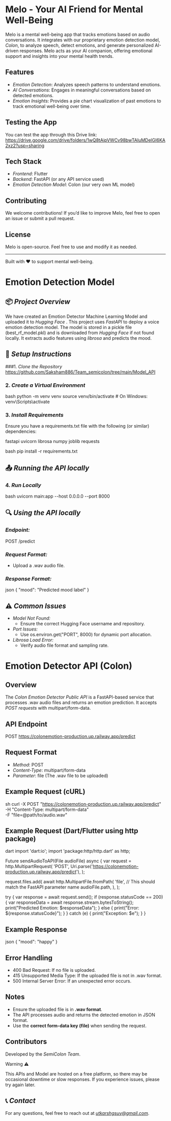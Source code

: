 # Melo - Your AI Friend for Mental Well-Being

Melo is a mental well-being app that tracks emotions based on audio conversations. It integrates with our proprietary emotion detection model, *Colon*, to analyze speech, detect emotions, and generate personalized AI-driven responses. Melo acts as your AI companion, offering emotional support and insights into your mental health trends.

## Features

- *Emotion Detection*: Analyzes speech patterns to understand emotions.
- *AI Conversations*: Engages in meaningful conversations based on detected emotions.
- *Emotion Insights*: Provides a pie chart visualization of past emotions to track emotional well-being over time.

## Testing the App

You can test the app through this Drive link:
https://drive.google.com/drive/folders/1wQ8tAipVWCv98bwTAIuMDelGI6KA2xz2?usp=sharing

## Tech Stack

- *Frontend*: Flutter
- *Backend*: FastAPI (or any API service used)
- *Emotion Detection Model*: Colon (our very own ML model)

## Contributing

We welcome contributions! If you’d like to improve Melo, feel free to open an issue or submit a pull request.

## License

Melo is open-source. Feel free to use and modify it as needed.

---

Built with ❤ to support mental well-being.


# Emotion Detection Model

## 📦 *Project Overview*
We have created an Emotion Detector Machine Learning Model and uploaded it to *Hugging Face* .
This project uses *FastAPI* to deploy a voice emotion detection model. The model is stored in a pickle file (best_rf_model.pkl) and is downloaded from *Hugging Face* if not found locally. It extracts audio features using *librosa* and predicts the mood.

## 🚀 *Setup Instructions*

###1. *Clone the Repository*
https://github.com/Saksham886/Team_semicolon/tree/main/Model_API

### 2. *Create a Virtual Environment*
bash
python -m venv venv
source venv/bin/activate  # On Windows: venv\Scripts\activate


### 3. *Install Requirements*
Ensure you have a requirements.txt file with the following (or similar) dependencies:

fastapi
uvicorn
librosa
numpy
joblib
requests

bash
pip install -r requirements.txt


## 📤 *Running the API locally*

### 4. *Run Locally*
bash
uvicorn main:app --host 0.0.0.0 --port 8000


## 🔍 *Using the API locally*

### *Endpoint:*

POST /predict


### *Request Format:*
- Upload a .wav audio file.

### *Response Format:*
json
{
  "mood": "Predicted mood label"
}


## ⚠ *Common Issues*

- *Model Not Found:*
  - Ensure the correct Hugging Face username and repository.
- *Port Issues:*
  - Use os.environ.get("PORT", 8000) for dynamic port allocation.
- *Librosa Load Error:*
  - Verify audio file format and sampling rate.

# Emotion Detector API (Colon)

## Overview
The *Colon Emotion Detector Public API* is a FastAPI-based service that processes .wav audio files and returns an emotion prediction. It accepts *POST requests* with multipart/form-data.

## API Endpoint

POST https://colonemotion-production.up.railway.app/predict


## Request Format
- *Method*: POST
- *Content-Type*: multipart/form-data
- *Parameter*: file (The .wav file to be uploaded)

## Example Request (cURL)
sh
curl -X POST "https://colonemotion-production.up.railway.app/predict" \
     -H "Content-Type: multipart/form-data" \
     -F "file=@path/to/audio.wav"


## Example Request (Dart/Flutter using http package)
dart
import 'dart:io';
import 'package:http/http.dart' as http;

Future<void> sendAudioToAPI(File audioFile) async {
  var request = http.MultipartRequest(
    'POST',
    Uri.parse('https://colonemotion-production.up.railway.app/predict'),
  );

  request.files.add(
    await http.MultipartFile.fromPath(
      'file', // This should match the FastAPI parameter name
      audioFile.path,
    ),
  );

  try {
    var response = await request.send();
    if (response.statusCode == 200) {
      var responseData = await response.stream.bytesToString();
      print("Predicted Emotion: $responseData");
    } else {
      print("Error: ${response.statusCode}");
    }
  } catch (e) {
    print("Exception: $e");
  }
}


## Example Response
json
{
  "mood": "happy"
}


## Error Handling
- 400 Bad Request: If no file is uploaded.
- 415 Unsupported Media Type: If the uploaded file is not in .wav format.
- 500 Internal Server Error: If an unexpected error occurs.

## Notes
- Ensure the uploaded file is in **.wav format**.
- The API processes audio and returns the detected emotion in JSON format.
- Use the **correct form-data key (file)** when sending the request.

## Contributors
Developed by the *SemiColon Team*.

Warning ⚠

This APIs and Model are hosted on a free platform, so there may be occasional downtime or slow responses. If you experience issues, please try again later.

## 📞 *Contact*
For any questions, feel free to reach out at *utkarshgsuv@gmail.com*.
